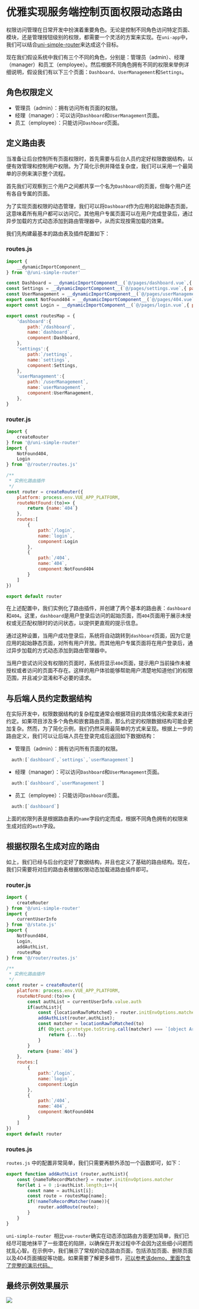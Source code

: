 # 优雅实现服务端控制页面权限动态路由
权限访问管理在日常开发中扮演着重要角色。无论是控制不同角色访问特定页面、模块，还是管理按钮级别的权限，都需要一个灵活的方案来实现。在`uni-app`中，我们可以结合[uni-simple-router](https://www.hhyang.cn/)来达成这个目标。

现在我们假设系统中我们有三个不同的角色，分别是：管理员（admin）、经理（manager）和员工（employee）。然后根据不同角色拥有不同的权限来举例详细说明，假设我们有以下三个页面：`Dashboard`、`UserManagement`和`Settings`。


## 角色权限定义 

* 管理员（admin）：拥有访问所有页面的权限。
* 经理（manager）：可以访问`Dashboard`和`UserManagement`页面。
* 员工（employee）：只能访问`Dashboard`页面。


## 定义路由表 

当准备让后台控制所有页面权限时，首先需要与后台人员约定好权限数据结构，以便有效管理和控制用户权限。为了简化示例并降低复杂度，我们可以采用一个最简单的示例来演示整个流程。

首先我们可观察到三个用户之间都共享一个名为`Dashboard`的页面，但每个用户还有各自专属的页面。

为了实现页面权限的动态管理，我们可以将`Dashboard`作为应用的起始静态页面，这意味着所有用户都可以访问它。其他用户专属页面可以在用户完成登录后，通过异步加载的方式动态添加到路由管理器中，从而实现按需加载的效果。

我们先构建最基本的路由表及插件配置如下：
### routes.js

```js
import {
    __dynamicImportComponent__
} from '@/uni-simple-router'

const Dashboard = __dynamicImportComponent__(`@/pages/dashboard.vue`,{ pageType:`top` })
const Settings = __dynamicImportComponent__(`@/pages/settings.vue`,{ pageType:`top` })
const UserManagement = __dynamicImportComponent__(`@/pages/userManagement.vue`,{ pageType:`top` })
export const NotFound404 = __dynamicImportComponent__(`@/pages/404.vue`,{ pageType:`top` })
export const Login = __dynamicImportComponent__(`@/pages/login.vue`,{ pageType:`top` })

export const routesMap = {
	'dashboard':{
		path:`/dashboard`,
		name:`dashboard`,
		component:Dashboard,
	},
	'settings':{
		path:`/settings`,
		name:`settings`,
		component:Settings,
	},
	'userManagement':{
		path:`/userManagement`,
		name:`userManagement`,
		component:UserManagement,
	},
}

```

### router.js
```js
import {
    createRouter
} from '@/uni-simple-router'
import {
	NotFound404,
	Login
} from '@/router/routes.js'

/**
 * 实例化路由插件
 */
const router = createRouter({
	platform: process.env.VUE_APP_PLATFORM,
	routeNotFound:(to)=> {
		return {name:`404`}
	},
    routes:[
		{
			path:`/login`,
			name:`login`,
			component:Login
		},
		{
			path:`/404`,
			name:`404`,
			component:NotFound404
		}
	]
})

export default router
```


在上述配置中，我们实例化了路由插件，并创建了两个基本的路由表：`dashboard`和`404`。这里，`dashboard`是用户登录后访问的起始页面，而`404`页面用于展示未授权或无匹配权限时的访问状态，以提供更直观的提示信息。

通过这种设置，当用户成功登录后，系统将自动跳转到`dashboard`页面，因为它是应用的起始静态页面，对所有用户开放。而其他用户专属页面将在用户登录后，通过异步加载的方式动态添加到路由管理器中。

当用户尝试访问没有权限的页面时，系统将显示`404`页面，提示用户当前操作未被授权或者访问的页面不存在。这样的用户体验能够帮助用户清楚地知道他们的权限范围，并且减少混淆和不必要的请求。

## 与后端人员约定数据结构

在实际开发中，权限数据结构的复杂程度通常会根据项目的具体情况和需求来进行约定。如果项目涉及多个角色和嵌套路由页面，那么约定的权限数据结构可能会更加复杂。然而，为了简化示例，我们仍然采用最简单的方式来呈现。根据上一步的路由定义，我们可以让后端人员在登录完成后返回如下数据结构：


* 管理员（admin）：拥有访问所有页面的权限。
```js
  auth:[`dashboard`,`settings`,`userManagement`]
```
* 经理（manager）：可以访问`Dashboard`和`UserManagement`页面。
```js
  auth:[`dashboard`,`userManagement`]
```
* 员工（employee）：只能访问`Dashboard`页面。
```js
  auth:[`dashboard`]
```

上面的权限列表是根据路由表的`name`字段约定而成，根据不同角色拥有的权限来生成对应的`auth`字段。


## 根据权限名生成对应的路由 

如上，我们已经与后台约定好了数据结构，并且也定义了基础的路由结构。现在，我们只需要将对应的路由表根据权限动态加载进路由插件即可。

### router.js
```js
import {
    createRouter
} from '@/uni-simple-router'
import {
	currentUserInfo
} from '@/state.js'
import {
	NotFound404,
	Login,
	addAuthList,
	routesMap
} from '@/router/routes.js'

/**
 * 实例化路由插件
 */
const router = createRouter({
	platform: process.env.VUE_APP_PLATFORM,
	routeNotFound:(to)=> {
		const authList = currentUserInfo.value.auth
		if(authList){
			const {locationRawToMatched} = router.initEnvOptions.matcher
			addAuthList(router,authList);
			const matcher = locationRawToMatched(to)
			if( Object.prototype.toString.call(matcher) === `[object Array]` ){
				return {...to}
			}
		}
		return {name:`404`}
	},
    routes:[
		{
			path:`/login`,
			name:`login`,
			component:Login
		},
		{
			path:`/404`,
			name:`404`,
			component:NotFound404
		}
	]
})
export default router
```

### routes.js

`routes.js` 中的配置非常简单，我们只需要再额外添加一个函数即可，如下：

```js
export function addAuthList (router,authList){
	const {nameToRecordMatcher} = router.initEnvOptions.matcher
	for(let i = 0 ;i<authList.length;i++){
		const name = authList[i];
		const route = routesMap[name];
		if(!nameToRecordMatcher(name)){
			router.addRoute(route);
		}
	}
}
```
`uni-simple-router `相比`vue-router`确实在动态添加路由方面更加简单，我们已经尽可能地抹平了一些潜在的陷阱，以确保在开发过程中不会因为这些细小问题而扰乱心智。在示例中，我们展示了常规的动态路由页面，包括添加页面、删除页面以及404页面捕捉等功能。如果需要了解更多细节，[可以参考该demo，里面包含了完整的演示代码。](https://github.com/SilurianYang/router-authority-routes-demo)

## 最终示例效果展示 

![](https://ask.dcloud.net.cn/uploads/article/20230803/6fa1e6f36d17595b2c9a3151b054c485.gif)
